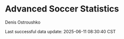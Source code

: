 # Advanced Soccer Statistics
Denis Ostroushko

<!-- gfm -->

Last successful data update: 2025-06-11 08:30:40 CST
